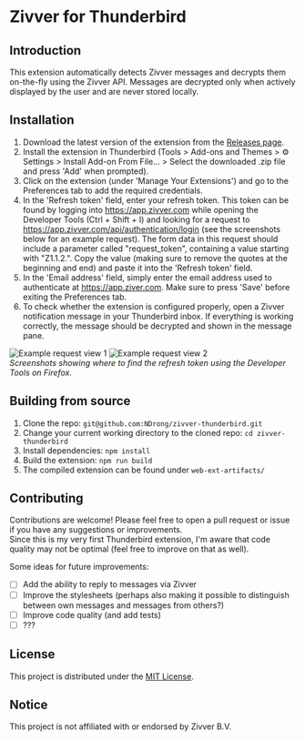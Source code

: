 # Zivver for Thunderbird
## Introduction
This extension automatically detects Zivver messages and decrypts them on-the-fly using the Zivver API. Messages are decrypted only when actively displayed by the user and are never stored locally.

## Installation
1. Download the latest version of the extension from the [Releases page](https://github.com/NDrong/zivver-thunderbird/releases/latest).
2. Install the extension in Thunderbird (Tools > Add-ons and Themes > ⚙️ Settings > Install Add-on From File... > Select the downloaded .zip file and press 'Add' when prompted).
3. Click on the extension (under 'Manage Your Extensions') and go to the Preferences tab to add the required credentials.
4. In the 'Refresh token' field, enter your refresh token. This token can be found by logging into https://app.zivver.com while opening the Developer Tools (Ctrl + Shift + I) and looking for a request to https://app.zivver.com/api/authentication/login (see the screenshots below for an example request). The form data in this request should include a parameter called "request_token", containing a value starting with "Z1.1.2.". Copy the value (making sure to remove the quotes at the beginning and end) and paste it into the 'Refresh token' field.
5. In the 'Email address' field, simply enter the email address used to authenticate at https://app.ziver.com. Make sure to press 'Save' before exiting the Preferences tab.
6. To check whether the extension is configured properly, open a Zivver notification message in your Thunderbird inbox. If everything is working correctly, the message should be decrypted and shown in the message pane.


![Example request view 1](https://user-images.githubusercontent.com/22079593/161519542-013972e9-7c39-4474-97be-2e7c433c9717.png)
![Example request view 2](https://user-images.githubusercontent.com/22079593/161519555-f9d11faa-d44e-446e-9cbb-e45e5efe8609.png)  
_Screenshots showing where to find the refresh token using the Developer Tools on Firefox._

## Building from source
1. Clone the repo: `git@github.com:NDrong/zivver-thunderbird.git`
2. Change your current working directory to the cloned repo: `cd zivver-thunderbird`
3. Install dependencies: `npm install`
4. Build the extension: `npm run build`
5. The compiled extension can be found under `web-ext-artifacts/`

## Contributing
Contributions are welcome! Please feel free to open a pull request or issue if you have any suggestions or improvements.  
Since this is my very first Thunderbird extension, I'm aware that code quality may not be optimal (feel free to improve on that as well). 

Some ideas for future improvements:
- [ ] Add the ability to reply to messages via Zivver
- [ ] Improve the stylesheets (perhaps also making it possible to distinguish between own messages and messages from others?)
- [ ] Improve code quality (and add tests)
- [ ] ???

## License
This project is distributed under the [MIT License](LICENSE).

## Notice
This project is not affiliated with or endorsed by Zivver B.V.
